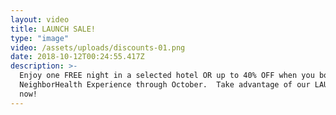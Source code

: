 ```yaml
---
layout: video
title: LAUNCH SALE!
type: "image"
video: /assets/uploads/discounts-01.png
date: 2018-10-12T00:24:55.417Z
description: >-
  Enjoy one FREE night in a selected hotel OR up to 40% OFF when you book your
  NeighborHealth Experience through October.  Take advantage of our LAUNCH SALE
  now!
---
```


